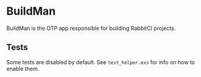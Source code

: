 BuildMan
========

BuildMan is the OTP app responsible for building RabbitCI projects.

## Tests

Some tests are disabled by default. See `test_helper.exs` for info on how to
enable them.
